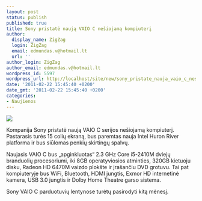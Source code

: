 ```yaml
---
layout: post
status: publish
published: true
title: Sony pristatė naują VAIO C nešiojamą kompiuterį
author:
  display_name: ZigZag
  login: ZigZag
  email: edmundas.v@hotmail.lt
  url: ''
author_login: ZigZag
author_email: edmundas.v@hotmail.lt
wordpress_id: 5597
wordpress_url: http://localhost/site/new/sony_pristate_nauja_vaio_c_nesiojama_kompiuteri/
date: '2011-02-22 15:45:40 +0200'
date_gmt: '2011-02-22 15:45:40 +0200'
categories:
- Naujienos
---
```

<div class="imgright"><img src="http://technews.lt/upload/e5eef4ace2eda8d749c33c183d31a6f4475.jpg"  /></div>
<p>Kompanija Sony pristatė naują VAIO C serijos nešiojamą kompiuterį. Pastarasis turės 15 colių ekraną, bus paremtas nauja Intel Huron River platforma ir bus siūlomas penkių skirtingų spalvų. </p>
<p>Naujasis VAIO C bus „apginkluotas“ 2.3 GHz Core i5-2410M dviejų branduolių procesoriumi, iki 8GB operatyviosios atminties, 320GB kietuoju disku, Radeon HD 6470M vaizdo plokšte ir įrašančiu DVD grotuvu. Tai pat kompiuteryje bus WiFi, Bluetooth, HDMI jungtis, Exmor HD internetinė kamera, USB 3.0 jungtis ir Dolby Home Theatre garso sistema. </p>
<p>Sony VAIO C parduotuvių lentynose turėtų pasirodyti kitą mėnesį.<br /></p>
